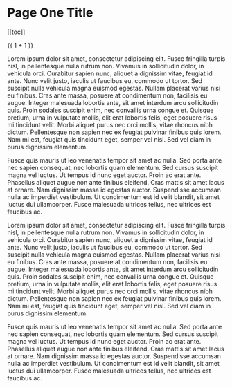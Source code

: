 # Page One Title

<!-- <pre>
{{ $page }}
</pre> -->

[[toc]]

{{ 1 + 1 }}

Lorem ipsum dolor sit amet, consectetur adipiscing elit. Fusce fringilla turpis nisl, in pellentesque nulla rutrum non. Vivamus in sollicitudin dolor, in vehicula orci. Curabitur sapien nunc, aliquet a dignissim vitae, feugiat id ante. Nunc velit justo, iaculis ut faucibus eu, commodo ut tortor. Sed suscipit nulla vehicula magna euismod egestas. Nullam placerat varius nisi eu finibus. Cras ante massa, posuere at condimentum non, facilisis eu augue. Integer malesuada lobortis ante, sit amet interdum arcu sollicitudin quis. Proin sodales suscipit enim, nec convallis urna congue et. Quisque pretium, urna in vulputate mollis, elit erat lobortis felis, eget posuere risus mi tincidunt velit. Morbi aliquet purus nec orci mollis, vitae rhoncus nibh dictum. Pellentesque non sapien nec ex feugiat pulvinar finibus quis lorem. Nam mi est, feugiat quis tincidunt eget, semper vel nisl. Sed vel diam in purus dignissim elementum.

Fusce quis mauris ut leo venenatis tempor sit amet ac nulla. Sed porta ante nec sapien consequat, nec lobortis quam elementum. Sed cursus suscipit magna vel luctus. Ut tempus id nunc eget auctor. Proin ac erat ante. Phasellus aliquet augue non ante finibus eleifend. Cras mattis sit amet lacus at ornare. Nam dignissim massa id egestas auctor. Suspendisse accumsan nulla ac imperdiet vestibulum. Ut condimentum est id velit blandit, sit amet luctus dui ullamcorper. Fusce malesuada ultrices tellus, nec ultrices est faucibus ac.

Lorem ipsum dolor sit amet, consectetur adipiscing elit. Fusce fringilla turpis nisl, in pellentesque nulla rutrum non. Vivamus in sollicitudin dolor, in vehicula orci. Curabitur sapien nunc, aliquet a dignissim vitae, feugiat id ante. Nunc velit justo, iaculis ut faucibus eu, commodo ut tortor. Sed suscipit nulla vehicula magna euismod egestas. Nullam placerat varius nisi eu finibus. Cras ante massa, posuere at condimentum non, facilisis eu augue. Integer malesuada lobortis ante, sit amet interdum arcu sollicitudin quis. Proin sodales suscipit enim, nec convallis urna congue et. Quisque pretium, urna in vulputate mollis, elit erat lobortis felis, eget posuere risus mi tincidunt velit. Morbi aliquet purus nec orci mollis, vitae rhoncus nibh dictum. Pellentesque non sapien nec ex feugiat pulvinar finibus quis lorem. Nam mi est, feugiat quis tincidunt eget, semper vel nisl. Sed vel diam in purus dignissim elementum.

Fusce quis mauris ut leo venenatis tempor sit amet ac nulla. Sed porta ante nec sapien consequat, nec lobortis quam elementum. Sed cursus suscipit magna vel luctus. Ut tempus id nunc eget auctor. Proin ac erat ante. Phasellus aliquet augue non ante finibus eleifend. Cras mattis sit amet lacus at ornare. Nam dignissim massa id egestas auctor. Suspendisse accumsan nulla ac imperdiet vestibulum. Ut condimentum est id velit blandit, sit amet luctus dui ullamcorper. Fusce malesuada ultrices tellus, nec ultrices est faucibus ac.
